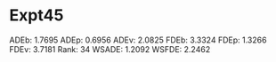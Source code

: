 # Expt45

ADEb: 1.7695
ADEp: 0.6956
ADEv: 2.0825
FDEb: 3.3324
FDEp: 1.3266
FDEv: 3.7181
Rank: 34
WSADE: 1.2092
WSFDE: 2.2462